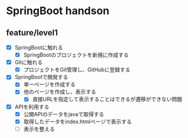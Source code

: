 # SpringBoot handson

## feature/level1

- [x] SpringBootに触れる
    - [x] SpringBootのプロジェクトを新規に作成する
- [x] Gitに触れる
    - [x] プロジェクトをGit管理し、GitHubに登録する
- [x] SpringBootで開発する
    - [x] 単一ページを作成する
    - [x] 他のページを作成し、表示する
        - [x] 直接URLを指定して表示することはできるが遷移ができない問題
- [x] APIを利用する
    - [x] 公開APIのデータをjavaで取得する
    - [x] 取得したデータをindex.htmlページで表示する
    - [ ] 表示を整える